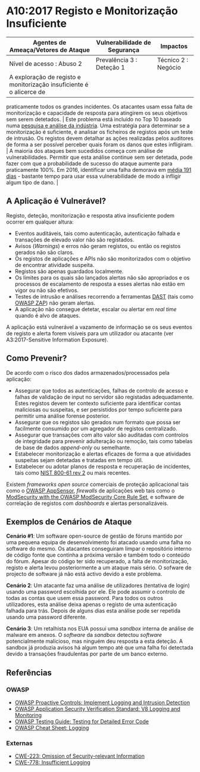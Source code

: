 # A10:2017 Registo e Monitorização Insuficiente

| Agentes de Ameaça/Vetores de Ataque | Vulnerabilidade de Segurança | Impactos |
| -- | -- | -- |
| Nível de acesso : Abuso 2 | Prevalência 3 : Deteção 1 | Técnico 2 : Negócio |
| A exploração de registo e monitorização insuficiente é o alicerce de
praticamente todos os grandes incidentes. Os atacantes usam essa falta de
monitorização e capacidade de resposta para atingirem os seus objetivos sem serem
 detetados. | Este problema está incluído no Top 10 baseado numa
 [pesquisa e análise da indústria][1]. Uma estratégia para determinar se a
 monitorização é suficiente, é analisar os ficheiros de registos após um teste
 de intrusão. Os registos devem detalhar as ações realizadas pelos auditores de
 forma a ser possível perceber quais foram os danos que estes infligiram. | A
 maioria dos ataques bem sucedidos começa com análise de vulnerabilidades.
 Permitir que esta análise continue sem ser detetada, pode fazer com que
 a probabilidade de sucesso do ataque aumente para praticamente 100%. Em 2016,
 identificar uma falha demorava em [média 191 dias][2] - bastante tempo para
 usar essa vulnerabilidade de modo a infligir algum tipo de dano. |

## A Aplicação é Vulnerável?

Registo, deteção, monitorização e resposta ativa insuficiente podem ocorrer em
qualquer altura:

* Eventos auditáveis, tais como autenticação, autenticação falhada e transações
  de elevado valor não são registados.
* Avisos (*Warnings*) e erros não geram registos, ou então os registos gerados
  não são claros.
* Os registos de aplicações e APIs não são monitorizados com o objetivo de
  encontrar atividade suspeita.
* Registos são apenas guardados localmente.
* Os limites para os quais são lançados alertas não são apropriados e os
  processos de escalamento de resposta a esses alertas não estão em vigor ou não
  são efetivos.
* Testes de intrusão e análises recorrendo a ferramentas [DAST][3] (tais como
  [OWASP ZAP][4]) não geram alertas.
* A aplicação não consegue detetar, escalar ou alertar em *real time* quando é
  alvo de ataques.

A aplicação está vulnerável a vazamento de informação se os seus eventos de
registo e alerta forem visíveis para um utilizador ou atacante (ver
A3:2017-Sensitive Information Exposure).

## Como Prevenir?

De acordo com o risco dos dados armazenados/processados pela aplicação:

* Assegurar que todos as autenticações, falhas de controlo de acesso e falhas de
  validação de input no servidor são registadas adequadamente. Estes registos
  devem ter contexto suficiente para identificar contas maliciosas ou suspeitas,
  e ser persistidos por tempo suficiente para permitir uma análise forense
  posterior.
* Assegurar que os registos são gerados num formato que possa ser facilmente
  consumido por um agregador de registos centralizado.
* Assegurar que transações com alto valor são auditadas com controlos de
  integridade para prevenir adulteração ou remoção, tais como tabelas de base de
  dados *append-only* ou semelhante.
* Estabelecer monitorização e alertas eficazes de forma a que atividades
  suspeitas sejam detetadas e tratadas em tempo útil.
* Estabelecer ou adotar planos de resposta e recuperação de incidentes, tais
  como [NIST 800-61 rev 2][5] ou mais recentes.

Existem *frameworks open source* comerciais de proteção aplicacional tais como
o [OWASP AppSensor][6], *firewalls* de aplicações web tais como o
[ModSecurity with the OWASP ModSecurity Core Rule Set][7], e software de
correlação de registos com *dashboards* e alertas personalizáveis.

## Exemplos de Cenários de Ataque

**Cenário #1**: Um software open-source de gestão de fóruns mantido por uma
pequena equipa de desenvolvimento foi atacado usando uma falha no software do
mesmo. Os atacantes conseguiram limpar o repositório interno de código fonte que
continha a próxima versão e também todo o conteúdo do fórum. Apesar do código
ter sido recuperado, a falta de monitorização, registo e alerta levou
posteriormente a um ataque mais sério. O sofware de projecto de software já não
está activo devido a este problema.

**Cenário 2**: Um atacante faz uma análise de utilizadores (tentativa de login)
usando uma password escolhida por ele. Ele pode assumir o controlo de todas as
contas que usem essa password. Para todos os outros utilizadores, esta análise
deixa apenas o registo de uma autenticação falhada para trás. Depois de alguns
dias esta análise pode ser repetida usando uma password diferente.

**Cenário 3**: Um retalhista nos EUA possui uma *sandbox* interna de análise de
malware em anexos. O *software* da *sandbox* detectou *software* potencialmente
malicioso, mas ninguém deu resposta a esta deteção. A sandbox já produzia avisos
há algum tempo até que uma falha foi detectada devido a transações fraudulentas
por parte de um banco externo.

## Referências

### OWASP

* [OWASP Proactive Controls: Implement Logging and Intrusion Detection][8]
* [OWASP Application Security Verification Standard: V8 Logging and Monitoring][9]
* [OWASP Testing Guide: Testing for Detailed Error Code][10]
* [OWASP Cheat Sheet: Logging][11]

### Externas

* [CWE-223: Omission of Security-relevant Information][12]
* [CWE-778: Insufficient Logging][13]

[1]: (https://owasp.blogspot.com/2017/08/owasp-top-10-2017-project-update.html)
[2]: (https://www-01.ibm.com/common/ssi/cgi-bin/ssialias?htmlfid=SEL03130WWEN&)
[3]: (https://www.owasp.org/index.php/Category:Vulnerability_Scanning_Tools)
[4]: (https://www.owasp.org/index.php/OWASP_Zed_Attack_Proxy_Project)
[5]: (https://csrc.nist.gov/publications/detail/sp/800-61/rev-2/final)
[6]: (https://www.owasp.org/index.php/OWASP_AppSensor_Project)
[7]: (https://www.owasp.org/index.php/Category:OWASP_ModSecurity_Core_Rule_Set_Project)
[8]: (https://www.owasp.org/index.php/OWASP_Proactive_Controls#8:_Implement_Logging_and_Intrusion_Detection)
[9]: (https://www.owasp.org/index.php/Category:OWASP_Application_Security_Verification_Standard_Project#tab=Home)
[10]: (https://www.owasp.org/index.php/Category:OWASP_Application_Security_Verification_Standard_Project#tab=Home)
[11]: (https://www.owasp.org/index.php/Logging_Cheat_Sheet)
[12]: (https://cwe.mitre.org/data/definitions/223.html)
[13]: (https://cwe.mitre.org/data/definitions/778.html)

